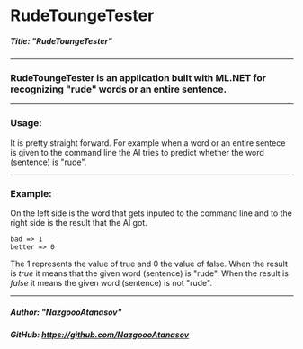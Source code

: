 # RudeToungeTester

##### Title: "RudeToungeTester"
---
### **RudeToungeTester** is an application built with ML.NET for recognizing "rude" words or an entire sentence.
---

### **Usage:**

It is pretty straight forward. For example when a word or an entire sentece is given to the command line the AI tries to predict whether the word (sentence) is "rude".

---
### **Example:**
On the left side is the word that gets inputed to the command line and to the right side is the result that the AI got.

    bad => 1 
    better => 0
The 1 represents the value of true and 0 the value of false.
When the result is *true* it means that the given word (sentence) is "rude". 
When the result is *false* it means the given word (sentence) is not "rude".

---
##### Author: "NazgoooAtanasov"
##### GitHub: https://github.com/NazgoooAtanasov